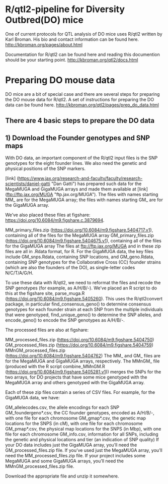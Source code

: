 # R/qtl2-pipeline for Diversity Outbred(DO) mice
One of current protocols for QTL analysis of DO mice uses R/qtl2 written by Karl Broman. His bio and contact information can be found here. http://kbroman.org/pages/about.html

Documentation for R/qtl2 can be found here and reading this documention should be your starting point.
http://kbroman.org/qtl2/docs.html

# Preparing DO mouse data
DO mice are a bit of special case and there are several steps for preparing the DO mouse data for R/qtl2.
A set of instructions for preparing the DO data can be found here.
http://kbroman.org/qtl2/pages/prep_do_data.html

## There are 4 basic steps to prepare the DO data
## 1) Download the Founder genotypes and SNP maps
With DO data, an important component of the R/qtl2 input files is the SNP genotypes for the eight founder lines. We also need the genetic and physical positions of the SNP markers.

[link] (https://www.jax.org/research-and-faculty/faculty/research-scientists/daniel-gatti "Dan Gatti") has prepared such data for the MegaMUGA and GigaMUGA arrays and made them available at [link] (ftp://ftp.jax.org/MUGA "ftp.jax.org/MUGA"). The files with names starting MM_ are for the MegaMUGA array; the files with names starting GM_ are for the GigaMUGA array.

We’ve also placed these files at figshare: https://doi.org/10.6084/m9.figshare.c.3879694.

MM_primary_files.zip (https://doi.org/10.6084/m9.figshare.5404717.v1), containing all of the files for the MegaMUGA array
GM_primary_files.zip (https://doi.org/10.6084/m9.figshare.5404675.v1), containing all of the files for the GigaMUGA array
The files at ftp://ftp.jax.org/MUGA and in these zip files are all in .Rdata format, for R. For the GigaMUGA data, the key files include GM_snps.Rdata, containing SNP locations, and GM_geno.Rdata, containing SNP genotypes for the Collaborative Cross (CC) founder strains (which are also the founders of the DO), as single-letter codes N/C/T/A/G/H.

To use these data with R/qtl2, we need to reformat the files and recode the SNP genotypes (for example, as A/H/B/-). We’ve placed an R script to do this at the figshare site, parse_muga.R (https://doi.org/10.6084/m9.figshare.5405260). This uses the R/qtl2convert package, in particular find_consensus_geno() to determine consensus genotypes for each founder strain at each SNP from the multiple individuals that were genotyped, find_unique_geno() to determine the SNP alleles, and encode_geno() to encode the SNP genotypes as A/H/B/-.

The processed files are also at figshare:

MM_processed_files.zip (https://doi.org/10.6084/m9.figshare.5404750)
GM_processed_files.zip (https://doi.org/10.6084/m9.figshare.5404759)
MMnGM_processed_files.zip (https://doi.org/10.6084/m9.figshare.5404762)
The MM_ and GM_ files are for the MegaMUGA and GigaMUGA arrays, respectively. The MMnGM_ file (produced with the R script combine_MMnGM.R (https://doi.org/10.6084/m9.figshare.5405281.v1)) merges the SNPs for the two arrays, for DO projects that have some mice genotyped with the MegaMUGA array and others genotyped with the GigaMUGA array.

Each of these zip files contain a series of CSV files. For example, for the GigaMUGA data, we have:

GM_allelecodes.csv, the allele encodings for each SNP
GM_foundergeno*.csv, the CC founder genotypes, encoded as A/H/B/-, with one file for each chromosome
GM_gmap*.csv, the genetic map locations for the SNPS (in cM), with one file for each chromosome
GM_pmap*.csv, the physical map locations for the SNPS (in Mbp), with one file for each chromosome
GM_info.csv, information for all SNPs, including the genetic and physical locations and tier (an indication of SNP quality)
If your DO data includes just the GigaMUGA array, you’ll need the GM_processed_files.zip file. If you’ve used just the MegaMUGA array, you’ll need the MM_processed_files.zip file. If your project includes some MegaMUGA and some GigaMUGA arrays, you’ll need the MMnGM_processed_files.zip file.

Download the appropriate file and unzip it somewhere.









